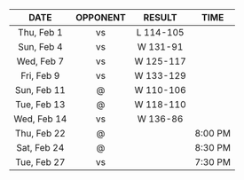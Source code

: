 |    DATE     |          OPPONENT           |  RESULT   |  TIME   |
|:-----------:|:---------------------------:|:---------:|:-------:|
| Thu, Feb 1  |      vs [](/r/lakers)       | L 114-105 |         |
| Sun, Feb 4  | vs [](/r/memphisgrizzlies)  | W 131-91  |         |
| Wed, Feb 7  |   vs [](/r/atlantahawks)    | W 125-117 |         |
| Fri, Feb 9  | vs [](/r/washingtonwizards) | W 133-129 |         |
| Sun, Feb 11 |        @ [](/r/heat)        | W 110-106 |         |
| Tue, Feb 13 |       @ [](/r/gonets)       | W 118-110 |         |
| Wed, Feb 14 |      vs [](/r/gonets)       | W 136-86  |         |
| Thu, Feb 22 |    @ [](/r/chicagobulls)    |           | 8:00 PM |
| Sat, Feb 24 |      @ [](/r/nyknicks)      |           | 8:30 PM |
| Tue, Feb 27 |      vs [](/r/sixers)       |           | 7:30 PM |